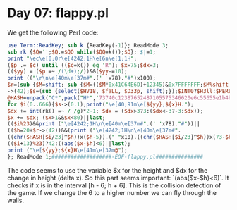# Day 07: flappy.pl

We get the following Perl code:

```perl
use Term::ReadKey; sub k {ReadKey(-1)}; ReadMode 3;
sub rk {$Q='';$Q.=$QQ while($QQ=k());$Q}; $|=1;
print "\ec\e[0;0r\e[4242;1H\e[6n\e[1;1H";
($p .= $c) until (($c=k()) eq 'R'); $x=75;$dx=3;
(($yy) = ($p =~ /(\d+);/))&&($yy-=10);
print (("\r\n\e[40m\e[37m#".(' 'x78)."#")x100);
$r=(sub {$M=shift; sub {$M=(($M*0x41C64E6D)+12345)&0x7FFFFFFF;$M%shift;}})
->(42);$s=(sub {select($HV18, $faLL, $D33p, shift);});$INT0?$H3ll:$PERL;
@HASH=unpack("C*",pack("H*",'73740c12387652487105575346620e6c55655e1b4b6b6f541a6b2d7275'));
for $i(0..666){$s->(0.1);print("\e[40;91m\e[${yy};${x}H.");
$dx += int(rk() =~ / /g)*2-1; $dx = ($dx>3?3:($dx<-3?-3:$dx));
$x += $dx; ($x>1&&$x<80)||last;
(($i%23)&&print ("\e[4242;1H\n\e[40m\e[37m#".(' 'x78)."#"))||
(($h=20+$r->(42))&&(print ("\e[4242;1H\n\e[40m\e[37m#".
((chr($HASH[$i/23]^$h))x($h-5)).(" "x10).((chr($HASH[$i/23]^$h))x(73-$h))."#")));
(($i+13)%23)?42:((abs($x-$h)<6)||last);
print ("\e[${yy};${x}H\e[41m\e[37m@");
}; ReadMode 1;###################-EOF-flappy.pl###############
```

The code seems to use the variable $x for the height and $dx for the change in height (delta x). So this part seems
important: `(abs($x-$h)<6)`. It checks if x is in the interval [h - 6; h + 6]. This is the collision detection of the
game. If we change the 6 to a higher number we can fly through the walls.

